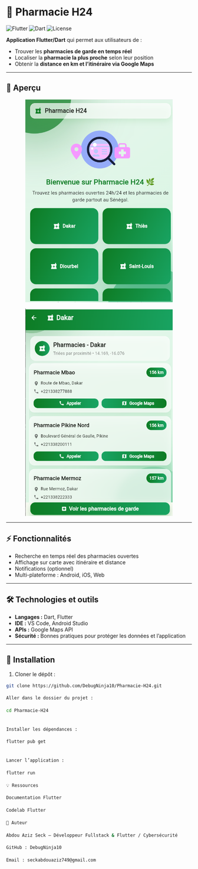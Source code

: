 # 🏥 Pharmacie H24

![Flutter](https://img.shields.io/badge/Flutter-02569B?style=for-the-badge&logo=flutter&logoColor=white)
![Dart](https://img.shields.io/badge/Dart-0175C2?style=for-the-badge&logo=dart&logoColor=white)
![License](https://img.shields.io/badge/License-MIT-blue.svg)

**Application Flutter/Dart** qui permet aux utilisateurs de :  
- Trouver les **pharmacies de garde en temps réel**  
- Localiser la **pharmacie la plus proche** selon leur position  
- Obtenir la **distance en km et l’itinéraire via Google Maps**

---

## 📸 Aperçu
<p align="center">
  <img src="assets/images/screenshot-accueil.png" alt="Screenshot accueil" width="400"/>
</p>

<p align="center">
  <img src="assets/images/screenshot-liste.png" alt="Screenshot liste pharmacies" width="400"/>
</p>



---

## ⚡ Fonctionnalités

- Recherche en temps réel des pharmacies ouvertes  
- Affichage sur carte avec itinéraire et distance  
- Notifications (optionnel)  
- Multi-plateforme : Android, iOS, Web  

---

## 🛠️ Technologies et outils

- **Langages :** Dart, Flutter  
- **IDE :** VS Code, Android Studio  
- **APIs :** Google Maps API  
- **Sécurité :** Bonnes pratiques pour protéger les données et l’application  

---

## 🚀 Installation

1. Cloner le dépôt :  

```bash
git clone https://github.com/DebugNinja10/Pharmacie-H24.git

Aller dans le dossier du projet :

cd Pharmacie-H24


Installer les dépendances :

flutter pub get


Lancer l’application :

flutter run

💡 Ressources

Documentation Flutter

Codelab Flutter

🌟 Auteur

Abdou Aziz Seck — Développeur Fullstack & Flutter / Cybersécurité

GitHub : DebugNinja10

Email : seckabdouaziz749@gmail.com